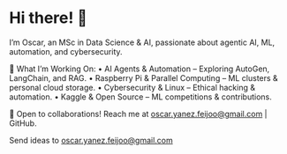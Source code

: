 # Hi there! 👋

I’m Oscar, an MSc in Data Science & AI, passionate about agentic AI, ML, automation, and cybersecurity.

🚀 What I’m Working On:
	•	AI Agents & Automation – Exploring AutoGen, LangChain, and RAG.
	•	Raspberry Pi & Parallel Computing – ML clusters & personal cloud storage.
	•	Cybersecurity & Linux – Ethical hacking & automation.
	•	Kaggle & Open Source – ML competitions & contributions.

📩 Open to collaborations! Reach me at oscar.yanez.feijoo@gmail.com | GitHub.

Send ideas to oscar.yanez.feijoo@gmail.com
